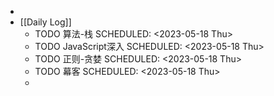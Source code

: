 -
- [[Daily Log]]
	- TODO 算法-栈
	  SCHEDULED: <2023-05-18 Thu>
	- TODO JavaScript深入
	  SCHEDULED: <2023-05-18 Thu>
	- TODO 正则-贪婪
	  SCHEDULED: <2023-05-18 Thu>
	- TODO 幕客
	  SCHEDULED: <2023-05-18 Thu>
	-